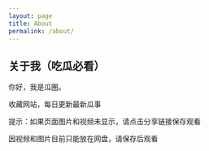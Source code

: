 ```yaml
---
layout: page
title: About
permalink: /about/
---
```


## 关于我（吃瓜必看）
你好，我是瓜圈。

收藏网站，每日更新最新瓜事

提示：如果页面图片和视频未显示，请点击分享链接保存观看
 
因视频和图片目前只能放在网盘，请保存后观看

